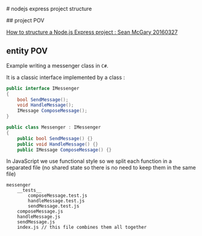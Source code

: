 # nodejs express project structure

## project POV

[How to structure a Node.js Express project : Sean McGary 20160327](https://seanmcgary.com/posts/how-to-structure-a-nodejs-express-project)

## entity POV

Example writing a messenger class in `C#`. 

It is a classic interface implemented by a class :

```csharp
public interface IMessenger
{
    bool SendMessage();
    void HandleMessage();
    IMessage ComposeMessage();
}

public class Messenger : IMessenger
{
    public bool SendMessage() {}
    public void HandleMessage() {}
    public IMessage ComposeMessage() {}
```

In JavaScript we use functional style so we split each function in a separated file (no shared state
so there is no need to keep them in the same file)

```
messenger
    __tests__    
        composeMessage.test.js
        handleMessage.test.js
        sendMessage.test.js
    composeMessage.js
    handleMessage.js
    sendMessage.js
    index.js // this file combines them all together
```
